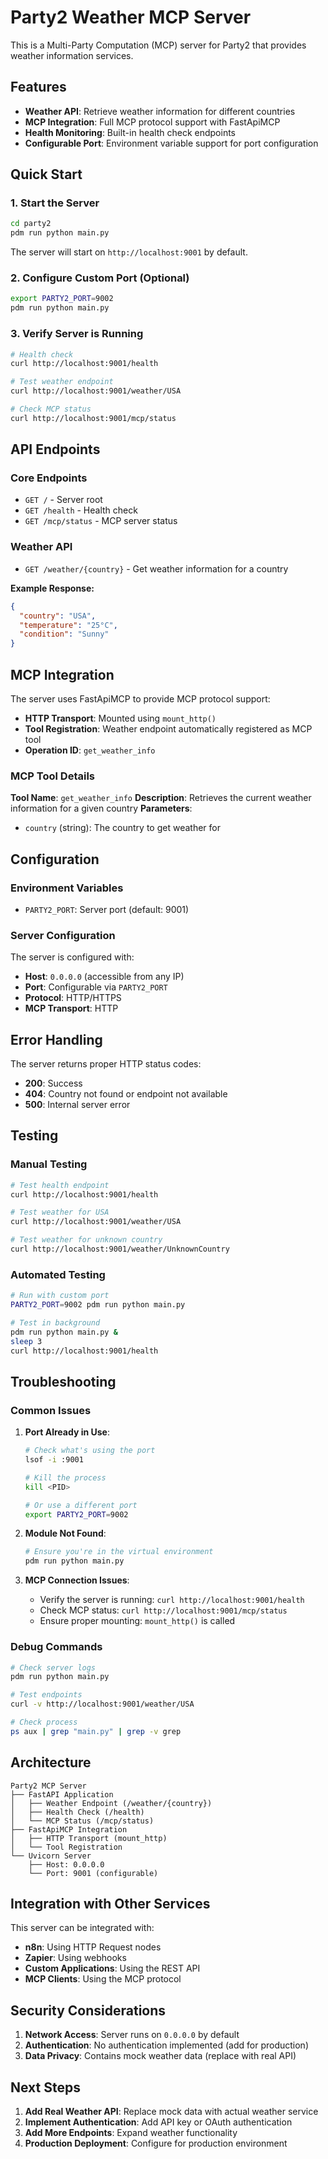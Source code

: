 # Party2 Weather MCP Server

This is a Multi-Party Computation (MCP) server for Party2 that provides weather information services.

## Features

- **Weather API**: Retrieve weather information for different countries
- **MCP Integration**: Full MCP protocol support with FastApiMCP
- **Health Monitoring**: Built-in health check endpoints
- **Configurable Port**: Environment variable support for port configuration

## Quick Start

### 1. Start the Server

```bash
cd party2
pdm run python main.py
```

The server will start on `http://localhost:9001` by default.

### 2. Configure Custom Port (Optional)

```bash
export PARTY2_PORT=9002
pdm run python main.py
```

### 3. Verify Server is Running

```bash
# Health check
curl http://localhost:9001/health

# Test weather endpoint
curl http://localhost:9001/weather/USA

# Check MCP status
curl http://localhost:9001/mcp/status
```

## API Endpoints

### Core Endpoints

- `GET /` - Server root
- `GET /health` - Health check
- `GET /mcp/status` - MCP server status

### Weather API

- `GET /weather/{country}` - Get weather information for a country

**Example Response:**
```json
{
  "country": "USA",
  "temperature": "25°C",
  "condition": "Sunny"
}
```

## MCP Integration

The server uses FastApiMCP to provide MCP protocol support:

- **HTTP Transport**: Mounted using `mount_http()`
- **Tool Registration**: Weather endpoint automatically registered as MCP tool
- **Operation ID**: `get_weather_info`

### MCP Tool Details

**Tool Name**: `get_weather_info`
**Description**: Retrieves the current weather information for a given country
**Parameters**: 
- `country` (string): The country to get weather for

## Configuration

### Environment Variables

- `PARTY2_PORT`: Server port (default: 9001)

### Server Configuration

The server is configured with:
- **Host**: `0.0.0.0` (accessible from any IP)
- **Port**: Configurable via `PARTY2_PORT`
- **Protocol**: HTTP/HTTPS
- **MCP Transport**: HTTP

## Error Handling

The server returns proper HTTP status codes:
- **200**: Success
- **404**: Country not found or endpoint not available
- **500**: Internal server error

## Testing

### Manual Testing

```bash
# Test health endpoint
curl http://localhost:9001/health

# Test weather for USA
curl http://localhost:9001/weather/USA

# Test weather for unknown country
curl http://localhost:9001/weather/UnknownCountry
```

### Automated Testing

```bash
# Run with custom port
PARTY2_PORT=9002 pdm run python main.py

# Test in background
pdm run python main.py &
sleep 3
curl http://localhost:9001/health
```

## Troubleshooting

### Common Issues

1. **Port Already in Use**:
   ```bash
   # Check what's using the port
   lsof -i :9001
   
   # Kill the process
   kill <PID>
   
   # Or use a different port
   export PARTY2_PORT=9002
   ```

2. **Module Not Found**:
   ```bash
   # Ensure you're in the virtual environment
   pdm run python main.py
   ```

3. **MCP Connection Issues**:
   - Verify the server is running: `curl http://localhost:9001/health`
   - Check MCP status: `curl http://localhost:9001/mcp/status`
   - Ensure proper mounting: `mount_http()` is called

### Debug Commands

```bash
# Check server logs
pdm run python main.py

# Test endpoints
curl -v http://localhost:9001/weather/USA

# Check process
ps aux | grep "main.py" | grep -v grep
```

## Architecture

```
Party2 MCP Server
├── FastAPI Application
│   ├── Weather Endpoint (/weather/{country})
│   ├── Health Check (/health)
│   └── MCP Status (/mcp/status)
├── FastApiMCP Integration
│   ├── HTTP Transport (mount_http)
│   └── Tool Registration
└── Uvicorn Server
    ├── Host: 0.0.0.0
    └── Port: 9001 (configurable)
```

## Integration with Other Services

This server can be integrated with:
- **n8n**: Using HTTP Request nodes
- **Zapier**: Using webhooks
- **Custom Applications**: Using the REST API
- **MCP Clients**: Using the MCP protocol

## Security Considerations

1. **Network Access**: Server runs on `0.0.0.0` by default
2. **Authentication**: No authentication implemented (add for production)
3. **Data Privacy**: Contains mock weather data (replace with real API)

## Next Steps

1. **Add Real Weather API**: Replace mock data with actual weather service
2. **Implement Authentication**: Add API key or OAuth authentication
3. **Add More Endpoints**: Expand weather functionality
4. **Production Deployment**: Configure for production environment 
